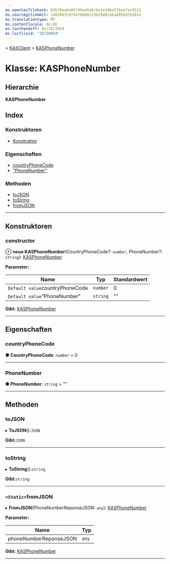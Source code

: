 ```yaml
---
ms.openlocfilehash: 83bf0eada0674bea5a6cbe1e346a5f6aefac8121
ms.sourcegitcommit: 1482683c0fde70600ce3b2948cbba8856935d91e
ms.translationtype: MT
ms.contentlocale: de-DE
ms.lasthandoff: 01/18/2019
ms.locfileid: "28728054"
---
```

[](../README.md) > [KASClient](../modules/kasclient.md) > [KASPhoneNumber](../classes/kasclient.kasphonenumber.md)

# <a name="class-kasphonenumber"></a>Klasse: KASPhoneNumber

## <a name="hierarchy"></a>Hierarchie

**KASPhoneNumber**

## <a name="index"></a>Index 

### <a name="constructors"></a>Konstruktoren

* [Konstruktor](kasclient.kasphonenumber.md#constructor)
### <a name="properties"></a>Eigenschaften

* [countryPhoneCode](kasclient.kasphonenumber.md#countryphonecode)
* ["PhoneNumber"](kasclient.kasphonenumber.md#phonenumber)
### <a name="methods"></a>Methoden

* [toJSON](kasclient.kasphonenumber.md#tojson)
* [toString](kasclient.kasphonenumber.md#tostring)
* [fromJSON](kasclient.kasphonenumber.md#fromjson)

---

## <a name="constructors"></a>Konstruktoren

<a id="constructor"></a>

###  <a name="constructor"></a>constructor

⊕ **neue KASPhoneNumber**(CountryPhoneCode?: *`number`*, PhoneNumber?: *`string`*): [KASPhoneNumber](kasclient.kasphonenumber.md)

**Parameter:**

| Name | Typ | Standardwert |
| ------ | ------ | ------ |
| `Default value`countryPhoneCode | `number` | 0 |
| `Default value`"PhoneNumber" | `string` | &quot;&quot; |

**Gibt:** [KASPhoneNumber](kasclient.kasphonenumber.md)

___

## <a name="properties"></a>Eigenschaften

<a id="countryphonecode"></a>

###  <a name="countryphonecode"></a>countryPhoneCode

**● CountryPhoneCode**: *`number`* = 0

___

<a id="phonenumber"></a>

###  <a name="phonenumber"></a>PhoneNumber

**● PhoneNumber**: *`string`* = ""

___

## <a name="methods"></a>Methoden

<a id="tojson"></a>

###  <a name="tojson"></a>toJSON

▸ **ToJSON**():`JSON`

**Gibt:**`JSON`

___

<a id="tostring"></a>

###  <a name="tostring"></a>toString

▸ **ToString**():`string`

**Gibt:**`string`

___

<a id="fromjson"></a>

### <a name="static-fromjson"></a>`<Static>`fromJSON

▸ **FromJSON**(PhoneNumberReponseJSON: *`any`*): [KASPhoneNumber](kasclient.kasphonenumber.md)

**Parameter:**

| Name | Typ |
| ------ | ------ |
| phoneNumberReponseJSON | `any` |

**Gibt:** [KASPhoneNumber](kasclient.kasphonenumber.md)

___


